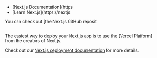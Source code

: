 


- [Next.js Documentation](https
- [Learn Next.js](https://nextjs

You can check out [the Next.js GitHub reposit

## 

The easiest way to deploy your Next.js app is to use the [Vercel Platform] from the creators of Next.js.

Check out our [Next.js deployment documentation](https://nextjs.org/docs/deployment) for more details.
